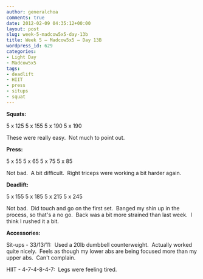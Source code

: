 ```yaml
---
author: generalchoa
comments: true
date: 2012-02-09 04:35:12+00:00
layout: post
slug: week-5-madcow5x5-day-13b
title: Week 5 – Madcow5x5 – Day 13B
wordpress_id: 629
categories:
- Light Day
- Madcow5x5
tags:
- deadlift
- HIIT
- press
- situps
- squat
---
```


**Squats:**

5 x 125
5 x 155
5 x 190
5 x 190

These were really easy.  Not much to point out.

**Press:**

5 x 55
5 x 65
5 x 75
5 x 85

Not bad.  A bit difficult.  Right triceps were working a bit harder again.

**Deadlift:**

5 x 155
5 x 185
5 x 215
5 x 245

Not bad.  Did touch and go on the first set.  Banged my shin up in the process, so that's a no go.  Back was a bit more strained than last week.  I think I rushed it a bit.

**Accessories:**

Sit-ups - 33/13/11:  Used a 20lb dumbbell counterweight.  Actually worked quite nicely.  Feels as though my lower abs are being focused more than my upper abs.  Can't complain.

HIIT - 4-7-4-8-4-7:  Legs were feeling tired.
